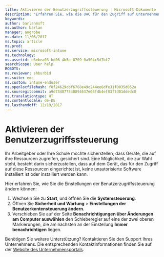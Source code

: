 ```yaml
---
title: Aktivieren der Benutzerzugriffssteuerung | Microsoft-Dokumente
description: "Erfahren Sie, wie die UAC für den Zugriff auf Unternehmensressourcen aktiviert wird."
keywords: 
author: barlanmsft
ms.author: barlan
manager: angrobe
ms.date: 11/06/2017
ms.topic: article
ms.prod: 
ms.service: microsoft-intune
ms.technology: 
ms.assetid: e3ebea03-bd06-4b5e-8709-0a504c5d7bf7
searchScope: User help
ROBOTS: 
ms.reviewer: shburbid
ms.suite: ems
ms.custom: intune-enduser
ms.openlocfilehash: f8f24629cbf6768e49c244ee6dfe31f0035d052a
ms.sourcegitcommit: a9d734877340894637e03f4b4ef83f7d01ddedc8
ms.translationtype: HT
ms.contentlocale: de-DE
ms.lasthandoff: 12/19/2017
---
```

# <a name="how-to-enable-user-access-control"></a>Aktivieren der Benutzerzugriffssteuerung

Ihr Arbeitgeber oder Ihre Schule möchte sicherstellen, dass Geräte, die auf ihre Ressourcen zugreifen, gesichert sind. Eine Möglichkeit, die zur Wahl steht, besteht darin sicherzustellen, dass auf dem Gerät, das für den Zugriff auf diese Ressourcen eingerichtet ist, keine unautorisierte Software installiert ist oder installiert werden kann.

Hier erfahren Sie, wie Sie die Einstellungen der Benutzerzugriffssteuerung ändern können:

1. Wechseln Sie zu **Start**, und öffnen Sie die **Systemsteuerung**.
2. Öffnen Sie **Sicherheit und Wartung** > **Einstellungen der Benutzerkontensteuerung ändern**.
3. Verschieben Sie auf der Seite **Benachrichtigungen über Änderungen am Computer auswählen** den Schieberegler auf eine der zwei oberen Markierungen, die am nächsten an der Einstellung **Immer benachrichtigen** liegen.

Benötigen Sie weitere Unterstützung? Kontaktieren Sie den Support Ihres Unternehmens. Die entsprechenden Kontaktinformationen finden Sie auf der [Website des Unternehmensportals](https://portal.manage.microsoft.com#HelpDeskDialog).
